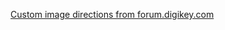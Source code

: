 [Custom image directions from forum.digikey.com](https://forum.digikey.com/t/debian-getting-started-with-the-beaglebone-black/12967)
